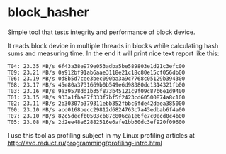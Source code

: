 block_hasher
============

Simple tool that tests integrity and performance of block device.

It reads block device in multiple threads in blocks while calculating hash sums and measuring time. 
In the end it will print nice text report like this:

    T04: 23.35 MB/s 6f43a38e979e053adba5be589803e1d21c3efc00
    T09: 23.21 MB/s 0a912bf91ab6aae3118e21c18c80e15cf056db00
    T06: 23.19 MB/s 0d8b5d7cee3bec090ba3a9c7768c05129b394300
    T08: 23.17 MB/s 45e80a3731669b0b549e6d98380dc1314321fb00
    T03: 23.16 MB/s 9a39578dd1b35f873b45121c9f09c87b6e1d9400
    T01: 23.15 MB/s 933a1fba87f333f7bf5f2423cd60500874a8c100
    T02: 23.11 MB/s 2b30307b379311ebb352fbbc6fde42daea385000
    T00: 23.10 MB/s acd0168becc29812d6824763c7a43edbab6f4a00
    T07: 23.10 MB/s 82c5decfb0503cb87c806ca1e6fe7c0ecd0c4b00
    T05: 23.08 MB/s 2d2ee48e62882516e6afe1bb30dc3ef920f09600

I use this tool as profiling subject in my Linux profiling articles at 
<http://avd.reduct.ru/programming/profiling-intro.html>
